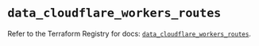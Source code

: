 # `data_cloudflare_workers_routes`

Refer to the Terraform Registry for docs: [`data_cloudflare_workers_routes`](https://registry.terraform.io/providers/cloudflare/cloudflare/5.10.0/docs/data-sources/workers_routes).
